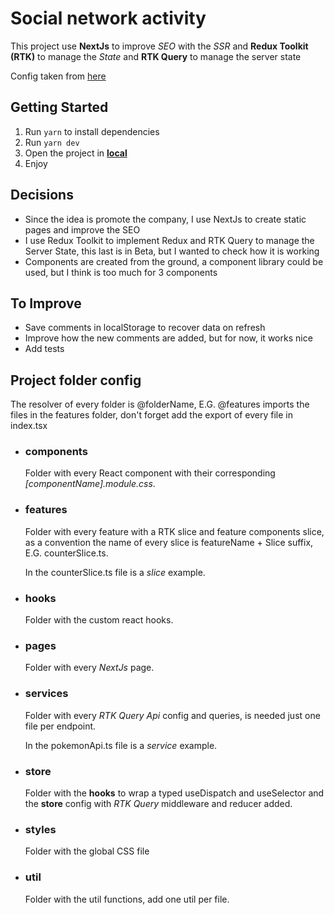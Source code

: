 # Social network activity
This project use **NextJs** to improve *SEO* with the *SSR* and **Redux Toolkit (RTK)** to manage the *State* and **RTK Query** to manage the server state

Config taken from [here](https://github.com/OscarVelandia/opinionated-nextjs-config)

## Getting Started
1. Run `yarn` to install dependencies
2. Run `yarn dev`
3. Open the project in **[local](http://localhost:3000)**
4. Enjoy

## Decisions
* Since the idea is promote the company, I use NextJs to create static pages and improve the SEO
* I use Redux Toolkit to implement Redux and RTK Query to manage the Server State, this last is in Beta, but I wanted to check how it is working
* Components are created from the ground, a component library could be used, but I think is too much for 3 components

## To Improve
* Save comments in localStorage to recover data on refresh
* Improve how the new comments are added, but for now, it works nice
* Add tests

## Project folder config
The resolver of every folder is @folderName, E.G. @features imports the files in the features folder, don't forget add the export of every file in index.tsx  

* ### components
  Folder with every React component with their corresponding *[componentName].module.css*.

* ### features
  Folder with every feature with a RTK slice and feature components slice, as a convention the name of every slice is featureName + Slice suffix, E.G. counterSlice.ts.

  In the counterSlice.ts file is a *slice* example.

* ### hooks
  Folder with the custom react hooks.

* ### pages
  Folder with every *NextJs* page.

* ### services
  Folder with every *RTK Query Api* config and queries, is needed just one file per endpoint.

  In the pokemonApi.ts file is a *service* example.

* ### store
  Folder with the **hooks** to wrap a typed useDispatch and useSelector and the **store** config with *RTK Query* middleware and reducer added.

* ### styles
  Folder with the global CSS file

* ### util
  Folder with the util functions, add one util per file.